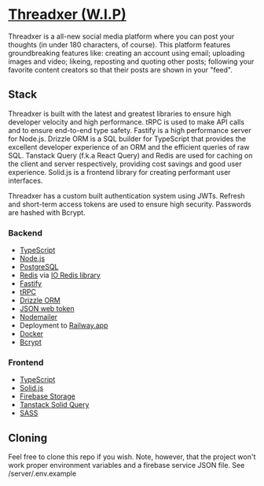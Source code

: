 # [Threadxer (W.I.P)](https://threadxer.cossie.dev)

Threadxer is a all-new social media platform where you can post your thoughts (in under 180 characters, of course). This platform features groundbreaking features like: creating an account using email; uploading images and video; likeing, reposting and quoting other posts; following your favorite content creators so that their posts are shown in your "feed".

## Stack

Threadxer is built with the latest and greatest libraries to ensure high developer velocity and high performance. tRPC is used to make API calls and to ensure end-to-end type safety. Fastify is a high performance server for Node.js. Drizzle ORM is a SQL builder for TypeScript that provides the excellent developer experience of an ORM and the efficient queries of raw SQL. Tanstack Query (f.k.a React Query) and Redis are used for caching on the client and server respectively, providing cost savings and good user experience. Solid.js is a frontend library for creating performant user interfaces.

Threadxer has a custom built authentication system using JWTs. Refresh and short-term access tokens are used to ensure high security. Passwords are hashed with Bcrypt.

### Backend

- [TypeScript](https://www.typescriptlang.org/)
- [Node.js](https://nodejs.org/en)
- [PostgreSQL](https://www.postgresql.org/)
- [Redis](https://redis.io/) via [IO Redis library](https://github.com/redis/ioredis)
- [Fastify](https://fastify.dev/)
- [tRPC](https://trpc.io/)
- [Drizzle ORM](https://orm.drizzle.team/)
- [JSON web token](https://jwt.io)
- [Nodemailer](https://nodemailer.com/)
- Deployment to [Railway.app](https://railway.app/)
- [Docker](https://www.docker.com/)
- [Bcrypt](https://www.npmjs.com/package/bcrypt)

### Frontend

- [TypeScript](https://www.typescriptlang.org/)
- [Solid.js](https://www.solidjs.com/)
- [Firebase Storage](https://firebase.google.com/)
- [Tanstack Solid Query](https://tanstack.com/query/latest)
- [SASS](https://sass-lang.com/)

## Cloning

Feel free to clone this repo if you wish. Note, however, that the project won't work proper environment variables and a firebase service JSON file. See /server/.env.example